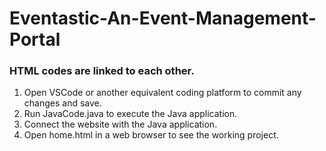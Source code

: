 # Eventastic-An-Event-Management-Portal

### HTML codes are linked to each other.
1. Open VSCode or another equivalent coding platform to commit any changes and save.
2. Run JavaCode.java to execute the Java application.
3. Connect the website with the Java application.
4. Open home.html in a web browser to see the working project.
